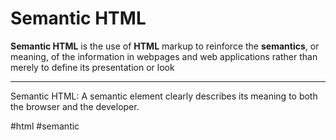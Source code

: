 # Semantic HTML
**Semantic HTML** is the use of **HTML** markup to reinforce the **semantics**, or meaning, of the information in webpages and web applications rather than merely to define its presentation or look
***
Semantic HTML: A semantic element clearly describes its meaning to both the browser and the developer.


#html #semantic
